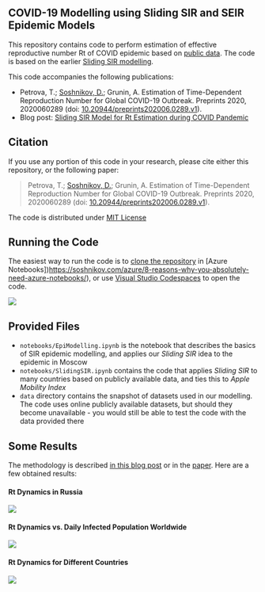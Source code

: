 ## COVID-19 Modelling using Sliding SIR and SEIR Epidemic Models

This repository contains code to perform estimation of effective reproductive number Rt of COVID epidemic 
based on [public data][CountryData]. The code is based on the earlier [Sliding SIR modelling](http://github.com/shwars/SlidingSIR).

This code accompanies the following publications:

* Petrova, T.; [Soshnikov, D.](http://soshnikov.com); Grunin, A. Estimation of Time-Dependent Reproduction Number for Global COVID-19 Outbreak. Preprints 2020, 2020060289 (doi: [10.20944/preprints202006.0289.v1][pp]).
* Blog post: [Sliding SIR Model for Rt Estimation during COVID Pandemic][blog]
<!-- (on [Towards Data Science][TDS]) -->

## Citation

If you use any portion of this code in your research, please cite either this repository, or the following paper:

> Petrova, T.; [Soshnikov, D.](http://soshnikov.com); Grunin, A. Estimation of Time-Dependent Reproduction Number for Global COVID-19 Outbreak. Preprints 2020, 2020060289 (doi: [10.20944/preprints202006.0289.v1][pp]).

The code is distributed under [MIT License](LICENSE)

## Running the Code

The easiest way to run the code is to [clone the repository](https://notebooks.azure.com/import/gh/shwars/SlidingSir) in [Azure Notebooks])https://soshnikov.com/azure/8-reasons-why-you-absolutely-need-azure-notebooks/), or use [Visual Studio Codespaces](https://code.visualstudio.com/docs/remote/codespaces/?WT.mc_id=acad-35497-dmitryso) to open the code.

<a href="https://mybinder.org/v2/gh/shwars/COVID19Modelling/master"><img src="https://mybinder.org/badge_logo.svg"/></a>
<!-- ?filepath=notebooks%2FSlidingSIR.ipynb -->

## Provided Files

* `notebooks/EpiModelling.ipynb` is the notebook that describes the basics of SIR epidemic modelling, and applies our *Sliding SIR* idea to the epidemic in Moscow
* `notebooks/SlidingSIR.ipynb` contains the code that applies *Sliding SIR* to many countries based on publicly available data, and ties this to *Apple Mobility Index* 
* `data` directory contains the snapshot of datasets used in our modelling. The code uses online publicly available datasets, but should they become unavailable - you would still be able to test the code with the data provided there

## Some Results

The methodology is described [in this blog post][blog] or in the [paper][pp]. Here are a few obtained results:

#### Rt Dynamics in Russia
![](http://soshnikov.com/images/blog/SIR/Rt_Russia_Events.png)

#### Rt Dynamics vs. Daily Infected Population Worldwide
![](http://soshnikov.com/images/blog/SIR/Country_Plot.png)

#### Rt Dynamics for Different Countries
![](http://soshnikov.com/images/blog/SIR/Country_Compare_All.png)


[CountryData]: https://github.com/CSSEGISandData/COVID-19
[blog]: https://soshnikov.com/science/sliding-sir-model-for-rt-estimation
[pp]: https://www.preprints.org/manuscript/202006.0289/v1
